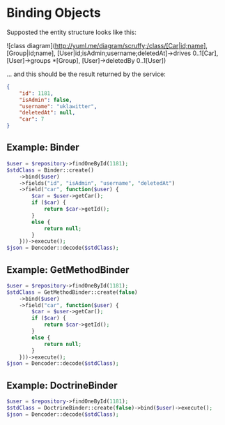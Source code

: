 Binding Objects
===============

Supposted the entity structure looks like this:

![class diagram](http://yuml.me/diagram/scruffy;/class/[Car|id;name], [Group|id;name], [User|id;isAdmin;username;deletedAt]->drives 0..1[Car], [User]->groups *[Group], [User]->deletedBy 0..1[User])

... and this should be the result returned by the service:

```json
{
    "id": 1181,
    "isAdmin": false,
    "username": "uklawitter",
    "deletedAt": null,
    "car": 7
}
```

Example: Binder
-------------------

```php
$user = $repository->findOneById(1181);
$stdClass = Binder::create()
    ->bind($user)
    ->fields("id", "isAdmin", "username", "deletedAt")
    ->field("car", function($user) {
        $car = $user->getCar();
        if ($car) {
            return $car->getId();
        }
        else {
            return null;
        }
    }))->execute();
$json = Dencoder::decode($stdClass);
```

Example: GetMethodBinder
----------------------------

```php
$user = $repository->findOneById(1181);
$stdClass = GetMethodBinder::create(false)
    ->bind($user)
    ->field("car", function($user) {
        $car = $user->getCar();
        if ($car) {
            return $car->getId();
        }
        else {
            return null;
        }
    }))->execute();
$json = Dencoder::decode($stdClass);
```

Example: DoctrineBinder
---------------------------

```php
$user = $repository->findOneById(1181);
$stdClass = DoctrineBinder::create(false)->bind($user)->execute();
$json = Dencoder::decode($stdClass);
```